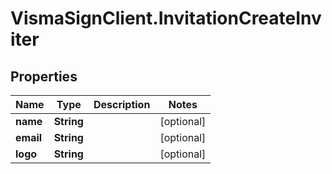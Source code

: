 # VismaSignClient.InvitationCreateInviter

## Properties
Name | Type | Description | Notes
------------ | ------------- | ------------- | -------------
**name** | **String** |  | [optional] 
**email** | **String** |  | [optional] 
**logo** | **String** |  | [optional] 



